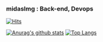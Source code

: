 

### midaslmg : Back-end, Devops 

[![Hits](https://hits.seeyoufarm.com/api/count/incr/badge.svg?url=https%3A%2F%2Fgithub.com%2Fmidaslmg94&count_bg=%2379C83D&title_bg=%23555555&icon=&icon_color=%23E7E7E7&title=hits&edge_flat=false)](https://hits.seeyoufarm.com)



[![Anurag's github stats](https://github-readme-stats.vercel.app/api?username=midaslmg94&hide=stars&show_icons=true&theme=dracula)](https://github.com/midaslmg94)
[![Top Langs](https://github-readme-stats.vercel.app/api/top-langs/?username=midaslmg94&layout=compact)](https://github.com/midaslmg94)
